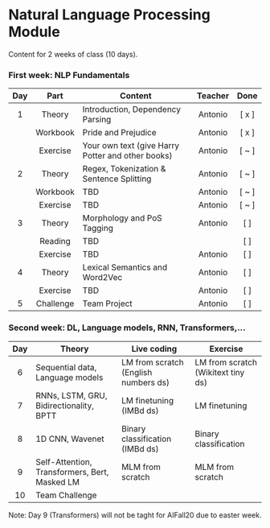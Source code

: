# Natural Language Processing Module

Content for 2 weeks of class (10 days).

### First week: NLP Fundamentals

| Day | Part      | Content                                                                                | Teacher   | Done |
|:---:|:---------:|----------------------------------------------------------------------------------------|:---------:|:----:|
|  1  | Theory    | Introduction, Dependency Parsing                                   | Antonio       | [ x ]  |
|     | Workbook  | Pride and Prejudice                                                 | Antonio   | [ x ]  |
|     | Exercise  | Your own text  (give Harry Potter and other books)        | Antonio      | [ ~ ]  |
|  2  | Theory    |    Regex, Tokenization & Sentence Splitting                                                  | Antonio       | [ ~ ]  |
|     | Workbook  | TBD                                       | Antonio   | [ ~ ]  |
|     | Exercise  | TBD                                | Antonio      | [ ~ ]  |
|  3  | Theory    | Morphology and PoS Tagging| Antonio      | [ ]  |
|     | Reading   | TBD | |  [ ]  |
|     | Exercise  | TBD                    | Antonio      | [ ]  |
|  4  | Theory    | Lexical Semantics and Word2Vec | Antonio      | [ ]  |
|     | Exercise  | TBD                | Antonio      | [ ]  |
|  5  | Challenge | Team Project     | Antonio   | [ ]  |



### Second week: DL, Language models, RNN, Transformers,...

| Day | Theory                                        | Live coding                           | Exercise                           |
|:---:|-----------------------------------------------|---------------------------------------|------------------------------------|
|  6  | Sequential data, Language models              | LM from scratch (English numbers ds)  | LM from scratch (Wikitext tiny ds) |
|  7  | RNNs, LSTM, GRU, Bidirectionality, BPTT       | LM finetuning (IMBd ds)               | LM finetuning                      |
|  8  | 1D CNN, Wavenet                               | Binary classification (IMBd ds)       | Binary classification              |
|  9  | Self-Attention, Transformers, Bert, Masked LM | MLM from scratch                      | MLM from scratch                   |
| 10  | Team Challenge                                |                                       |                                    |

Note: Day 9 (Transformers) will not be taght for AIFall20 due to easter week.
